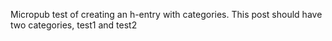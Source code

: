 Micropub test of creating an h-entry with categories. This post should have two categories, test1 and test2